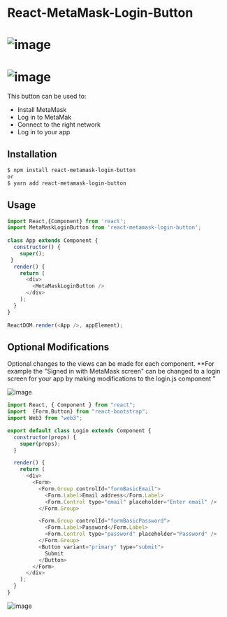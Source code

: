 # React-MetaMask-Login-Button
![image](https://user-images.githubusercontent.com/35871990/52589566-1dbeb200-2e0d-11e9-8dfe-f9aebfcedb2d.png)
===
![image](https://user-images.githubusercontent.com/35871990/52588870-8147e000-2e0b-11e9-8f5e-903fd83aec15.png)
===
This button can be used  to:
- Install MetaMask 
- Log in to MetaMak
- Connect to the right network
- Log in to your app

## Installation
```bash
$ npm install react-metamask-login-button
or
$ yarn add react-metamask-login-button
```

## Usage 
```js
import React,{Component} from 'react';
import MetaMaskLoginButton from 'react-metamask-login-button';
 
class App extends Component {
  constructor() {
    super();
 }
  render() {
    return (
      <div>
        <MetaMaskLoginButton />
      </div>
    );
  }
}
 
ReactDOM.render(<App />, appElement);
```
## Optional Modifications

Optional changes to the views can be made for each component.
**For example the "Signed in with MetaMask screen" can be changed to a login screen for your app by making modifications to the login.js component "


![image](https://user-images.githubusercontent.com/35871990/52607678-1e733a80-2e45-11e9-871f-816a0192e91d.png)

```js
import React, { Component } from "react";
import  {Form,Button} from "react-bootstrap";
import Web3 from "web3";

export default class Login extends Component {
  constructor(props) {
    super(props);
  }

  render() {
    return (
      <div>
        <Form>
          <Form.Group controlId="formBasicEmail">
            <Form.Label>Email address</Form.Label>
            <Form.Control type="email" placeholder="Enter email" />
          </Form.Group>

          <Form.Group controlId="formBasicPassword">
            <Form.Label>Password</Form.Label>
            <Form.Control type="password" placeholder="Password" />
          </Form.Group>
          <Button variant="primary" type="submit">
            Submit
          </Button>
        </Form>
      </div>
    );
  }
}
```

![image](https://user-images.githubusercontent.com/35871990/52659354-16f67480-2ecb-11e9-8049-7fa704246100.png)

 



